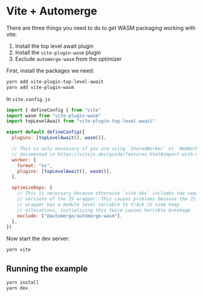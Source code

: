 # Vite + Automerge

There are three things you need to do to get WASM packaging working with vite:

1. Install the top level await plugin
2. Install the `vite-plugin-wasm` plugin
3. Exclude `automerge-wasm` from the optimizer

First, install the packages we need:

```bash
yarn add vite-plugin-top-level-await
yarn add vite-plugin-wasm
```

In `vite.config.js`

```javascript
import { defineConfig } from "vite"
import wasm from "vite-plugin-wasm"
import topLevelAwait from "vite-plugin-top-level-await"

export default defineConfig({
  plugins: [topLevelAwait(), wasm()],

  // This is only necessary if you are using `SharedWorker` or `WebWorker`, as
  // documented in https://vitejs.dev/guide/features.html#import-with-constructors
  worker: {
    format: "es",
    plugins: [topLevelAwait(), wasm()],
  },

  optimizeDeps: {
    // This is necessary because otherwise `vite dev` includes two separate
    // versions of the JS wrapper. This causes problems because the JS
    // wrapper has a module level variable to track JS side heap
    // allocations, initializing this twice causes horrible breakage
    exclude: ["@automerge/automerge-wasm"],
  },
})
```

Now start the dev server:

```bash
yarn vite
```

## Running the example

```bash
yarn install
yarn dev
```
